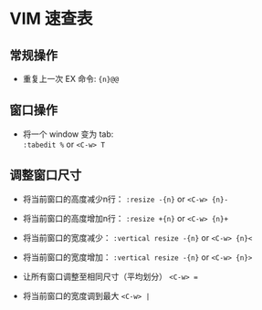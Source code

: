 # VIM 速查表

## 常规操作

  - 重复上一次 EX 命令:
    `{n}@@`

## 窗口操作

  - 将一个 window 变为 tab:  
    `:tabedit %` or `<C-w> T`
    
## 调整窗口尺寸

  - 将当前窗口的高度减少n行：
    `:resize -{n}` or `<C-w> {n}-`
    
  - 将当前窗口的高度增加n行：
    `:resize +{n}` or `<C-w> {n}+`
    
  - 将当前窗口的宽度减少：
    `:vertical resize -{n}` or `<C-w> {n}<`
    
  - 将当前窗口的宽度增加：
    `:vertical resize -{n}` or `<C-w> {n}>`

  - 让所有窗口调整至相同尺寸（平均划分）
    `<C-w> =`
  
  - 将当前窗口的宽度调到最大
    `<C-w> |`
